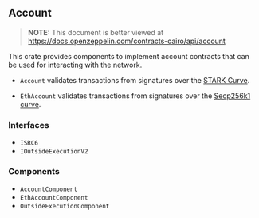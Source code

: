 ## Account

> **NOTE:** This document is better viewed at https://docs.openzeppelin.com/contracts-cairo/api/account

This crate provides components to implement account contracts that can be used for interacting with the network.

- `Account` validates transactions from signatures over the
[STARK Curve](https://docs.starknet.io/architecture-and-concepts/cryptography/stark-curve/).

- `EthAccount` validates transactions from signatures over the
[Secp256k1 curve](https://en.bitcoin.it/wiki/Secp256k1).

### Interfaces

- `ISRC6`
- `IOutsideExecutionV2`

### Components

- `AccountComponent`
- `EthAccountComponent`
- `OutsideExecutionComponent`
